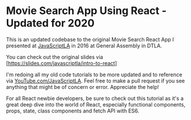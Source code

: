 # Movie Search App Using React - Updated for 2020

This is an updated codebase to the original Movie Search React App I presented at [JavaScriptLA](https://javascriptla.net) in 2016 at General Assembly in DTLA.

You can check out the original slides via [https://slides.com/javascriptla/intro-to-react]

I'm redoing all my old code tutorials to be more updated and to reference via [YouTube.com/JavaScriptLA](https://youtube.com/javascriptla).  Feel free to make a pull request if you see anything that might be of concern or error.  Appreciate the help! 

For all React newbie developers, be sure to check out this tutorial as it's a great deep dive into the world of React, especially functional components, props, state, class components and fetch API with ES6.